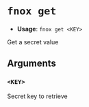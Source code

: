 # `fnox get`

- **Usage**: `fnox get <KEY>`

Get a secret value

## Arguments

### `<KEY>`

Secret key to retrieve
